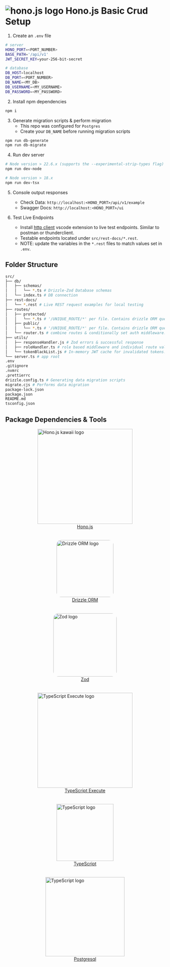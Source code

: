 # ![hono.js logo](https://hono.dev/images/logo-small.png) Hono.js Basic Crud Setup

1. Create an `.env` file

```bash
# server
HONO_PORT=<PORT_NUMBER>
BASE_PATH='/api/v1'
JWT_SECRET_KEY=your-256-bit-secret

# database
DB_HOST=localhost
DB_PORT=<PORT_NUMBER>
DB_NAME=<MY_DB>
DB_USERNAME=<MY_USERNAME>
DB_PASSWORD=<MY_PASSWORD>
```

2. Install npm dependencies

```bash
npm i
```

3. Generate migration scripts & perform migration
    - This repo was configured for `Postgres`
    - Create your `DB_NAME` before running migration scripts

```bash
npm run db-generate
npm run db-migrate
```

4. Run dev server

```bash
# Node version > 22.6.x (supports the --experimental-strip-types flag)
npm run dev-node

# Node version > 18.x
npm run dev-tsx
```

5. Console output responses
    - Check Data: `http://localhost:<HONO_PORT>/api/v1/example`
    - Swagger Docs: `http://localhost:<HONO_PORT>/ui`

6. Test Live Endpoints
    - Install [http client](https://marketplace.visualstudio.com/items?itemName=humao.rest-client) vscode extension to live test endpoints. Similar to postman or thunderclient.
    - Testable endpoints located under `src/rest-docs/*.rest`.
    - NOTE: update the variables in the `*.rest` files to match values set in `.env`.


## Folder Structure

```bash
src/
├── db/
│   ├── schemas/
│   │   └── *.ts # Drizzle-Zod Database schemas
│   └── index.ts # DB connection
├── rest-docs/
│   └── *.rest # Live REST request examples for local testing
├── routes/
│   ├── protected/ 
│   │   └── *.ts # '/UNIQUE_ROUTE/*' per file. Contains drizzle ORM queries & swagger docs
│   ├── public/
│   │   └── *.ts # '/UNIQUE_ROUTE/*' per file. Contains drizzle ORM queries & swagger docs
│   └── router.ts # combine routes & conditionally set auth middleware: public/protected routes
├── utils/
│   ├── responseHandler.js # Zod errors & successful response
│   ├── roleHandler.ts # role based middleware and individual route validation functions
│   └── tokenBlackList.js # In-memory JWT cache for invalidated tokens.
└── server.ts # app root
.env
.gitignore
.nvmrc
.prettierrc
drizzle.config.ts # Generating data migration scripts
migrate.cjs # Performs data migration
package-lock.json
package.json
README.md
tsconfig.json
```

## Package Dependencies & Tools

<div>
    <div style="display:flex;flex-direction:column; align-items:center;">
        <a href="https://hono.dev/" targer="_blank">
            <img width="300" src="https://hono.dev/images/hono-kawaii.png" alt="Hono.js kawaii logo"/>
        </a>
        <a href="https://hono.dev/" targer="_blank">Hono.js</a>
    </div>
    <br/>
    <br/>
    <div style="display:flex;flex-direction:column; align-items:center;">
        <a href="https://orm.drizzle.team/" targer="_blank">
            <img width="180" style="border-radius:8%" src="https://avatars.githubusercontent.com/u/108468352?v=4" alt="Drizzle ORM logo"/>
        </a>
        <a href="https://orm.drizzle.team/" targer="_blank">Drizzle ORM</a>
    </div>
    <br/>
    <br/>
    <div style="display:flex;flex-direction:column; align-items:center;">
        <a href="https://zod.dev/" targer="_blank">
            <img width="200" style="border-radius:8%" src="https://zod.dev/logo.svg" alt="Zod logo"/>
        </a>
        <a href="https://zod.dev/" targer="_blank">Zod</a>
    </div>
    <br/>
    <br/>
    <div style="display:flex;flex-direction:column;align-items:center;">
        <a href="https://tsx.is/" targer="_blank">
            <img width="300" src="https://tsx.is/logo-light.svg" alt="TypeScript Execute logo"/>
        </a>
        <a href="https://tsx.is/" targer="_blank">TypeScript Execute</a>
    </div>
    <br/>
    <br/>
    <div style="display:flex;flex-direction:column;align-items:center;">
        <a href="https://www.typescriptlang.org/" targer="_blank">
            <img width="180" src="https://upload.wikimedia.org/wikipedia/commons/thumb/4/4c/Typescript_logo_2020.svg/1024px-Typescript_logo_2020.svg.png" alt="TypeScript logo"/>
        </a>
        <a href="https://www.typescriptlang.org/" targer="_blank">TypeScript</a>
    </div>
    <br/>
    <br/>
    <div style="display:flex;flex-direction:column;align-items:center;">
        <a href="https://www.postgresql.org/" targer="_blank">
            <img width="250" src="https://upload.wikimedia.org/wikipedia/commons/2/29/Postgresql_elephant.svg" alt="TypeScript logo"/>
        </a>
        <a href="https://www.postgresql.org/" targer="_blank">Postgresql</a>
    </div>
</div>
